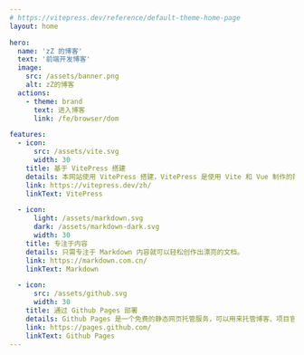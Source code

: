 ```yaml
---
# https://vitepress.dev/reference/default-theme-home-page
layout: home

hero:
  name: 'zZ 的博客'
  text: '前端开发博客'
  image:
    src: /assets/banner.png
    alt: zZ的博客
  actions:
    - theme: brand
      text: 进入博客
      link: /fe/browser/dom

features:
  - icon:
      src: /assets/vite.svg
      width: 30
    title: 基于 VitePress 搭建
    details: 本网站使用 VitePress 搭建，VitePress 是使用 Vite 和 Vue 制作的静态网站生成器
    link: https://vitepress.dev/zh/
    linkText: VitePress

  - icon:
      light: /assets/markdown.svg
      dark: /assets/markdown-dark.svg
      width: 30
    title: 专注于内容
    details: 只需专注于 Markdown 内容就可以轻松创作出漂亮的文档。
    link: https://markdown.com.cn/
    linkText: Markdown

  - icon:
      src: /assets/github.svg
      width: 30
    title: 通过 Github Pages 部署
    details: Github Pages 是一个免费的静态网页托管服务，可以用来托管博客、项目官网等静态网页。
    link: https://pages.github.com/
    linkText: Github Pages
---
```

